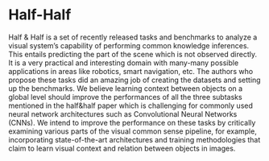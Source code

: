 # Half-Half

Half & Half is a set of recently released tasks and benchmarks to analyze a visual system’s capability of performing common knowledge inferences. This entails predicting the part of the scene which is not observed directly. It is a very practical and interesting domain with many-many possible applications in areas like robotics, smart navigation, etc. The authors who propose these tasks did an amazing job of creating the datasets and setting up the benchmarks. We believe learning context between objects on a global level should improve the performances of all the three subtasks mentioned in the half&half paper which is challenging for commonly used neural network architectures such as Convolutional Neural Networks (CNNs). We intend to improve the performance on these tasks by critically examining various parts of the visual common sense pipeline, for example, incorporating state-of-the-art architectures and training methodologies that claim to learn visual context and relation between objects in images.
